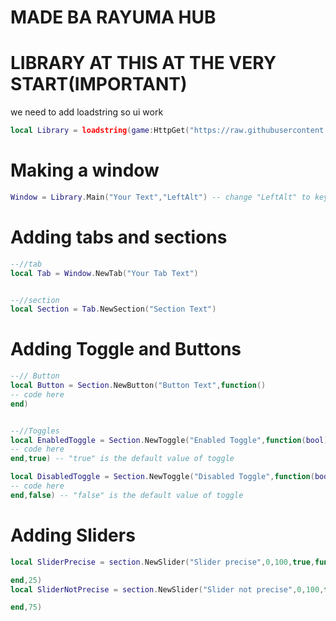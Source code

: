 # MADE BA RAYUMA HUB

# LIBRARY AT THIS AT THE VERY START(IMPORTANT)
we need to add loadstring so ui work

```lua
local Library = loadstring(game:HttpGet("https://raw.githubusercontent.com/slf0Dev/Ocerium_Project/main/Library.lua"))()
```


# Making a window

```lua
Window = Library.Main("Your Text","LeftAlt") -- change "LeftAlt" to key that you want will hide gui
```

# Adding tabs and sections
```lua
--//tab
local Tab = Window.NewTab("Your Tab Text")


--//section
local Section = Tab.NewSection("Section Text")

```

# Adding Toggle and Buttons

```lua
--// Button
local Button = Section.NewButton("Button Text",function()
-- code here
end)


--//Toggles
local EnabledToggle = Section.NewToggle("Enabled Toggle",function(bool)
-- code here
end,true) -- "true" is the default value of toggle

local DisabledToggle = Section.NewToggle("Disabled Toggle",function(bool)
-- code here
end,false) -- "false" is the default value of toggle
```

# Adding Sliders

```lua
local SliderPrecise = section.NewSlider("Slider precise",0,100,true,function(value)

end,25)
local SliderNotPrecise = section.NewSlider("Slider not precise",0,100,false,function(value)

end,75)
```
